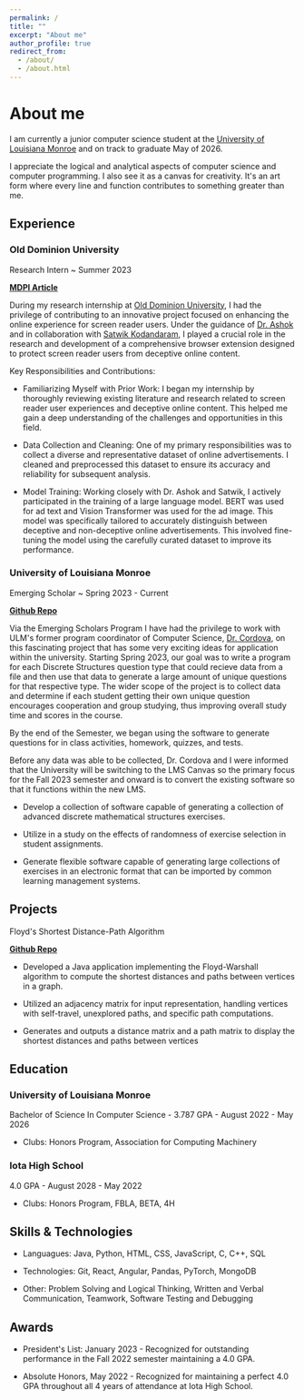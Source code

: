 ```yaml
---
permalink: /
title: ""
excerpt: "About me"
author_profile: true
redirect_from: 
  - /about/
  - /about.html
---
```

About me
======

I am currently a junior computer science student at the [University of Louisiana Monroe](https://www.ulm.edu/cbss/computerscience/program/) and on track to graduate May of 2026. 

I appreciate the logical and analytical aspects of computer science and computer programming. I also see it as a canvas for creativity. It's an art form where every line and function contributes to something greater than me.


## Experience

### Old Dominion University 

Research Intern ~ Summer 2023

__[MDPI Article](https://www.mdpi.com/2313-433X/9/11/239)__

During my research internship at [Old Dominion University](https://www.odu.edu/academics/research-experiences/reu/cis), I had the privilege of contributing to an innovative project focused on enhancing the online experience for screen reader users. Under the guidance of [Dr. Ashok](https://scholar.google.com/citations?user=Of8dNP0AAAAJ&hl=en&oi=ao) and in collaboration with [Satwik Kodandaram](https://scholar.google.com/citations?user=pPFFz6AAAAAJ&hl=en&oi=ao), I played a crucial role in the research and development of a comprehensive browser extension designed to protect screen reader users from deceptive online content. 

Key Responsibilities and Contributions:

* Familiarizing Myself with Prior Work: I began my internship by thoroughly reviewing existing literature and research related to screen reader user experiences and deceptive online content. This helped me gain a deep understanding of the challenges and opportunities in this field.

* Data Collection and Cleaning: One of my primary responsibilities was to collect a diverse and representative dataset of online advertisements. I cleaned and preprocessed this dataset to ensure its accuracy and reliability for subsequent analysis.

* Model Training: Working closely with Dr. Ashok and Satwik, I actively participated in the training of a large language model. BERT was used for ad text and Vision Transformer was used for the ad image. This model was specifically tailored to accurately distinguish between deceptive and non-deceptive online advertisements. This involved fine-tuning the model using the carefully curated dataset to improve its performance.


### University of Louisiana Monroe

Emerging Scholar ~ Spring 2023 - Current

__[Github Repo](https://github.com/Parker-Story/TestBankGenerator)__

Via the Emerging Scholars Program I have had the privilege to work with ULM's former program coordinator of Computer Science, [Dr. Cordova](https://webservices.ulm.edu/facultyactivities/profile/cordova), on this fascinating project that has some very exciting ideas for application within the university. Starting Spring 2023, our goal was to write a program for each Discrete Structures question type that could recieve data from a file and then use that data to generate a large amount of unique questions for that respective type. The wider scope of the project is to collect data and determine if each student getting their own unique question encourages cooperation and group studying, thus improving overall study time and scores in the course.

By the end of the Semester, we began using the software to generate questions for in class activities, homework, quizzes, and tests. 

Before any data was able to be collected, Dr. Cordova and I were informed that the University will be switching to the LMS Canvas so the primary focus for the Fall 2023 semester and onward is to convert the existing software so that it functions within the new LMS.

* Develop a collection of software capable of generating a collection of advanced discrete 
mathematical structures exercises.

* Utilize in a study on the effects of randomness of exercise selection in student assignments.

* Generate flexible software capable of generating large collections of exercises in an electronic 
format that can be imported by common learning management systems.

## Projects

Floyd's Shortest Distance-Path Algorithm 

__[Github Repo](https://github.com/Parker-Story/Floyds-Shortest-Distance-Path)__

* Developed a Java application implementing the Floyd-Warshall algorithm to compute the shortest 
distances and paths between vertices in a graph.

* Utilized an adjacency matrix for input representation, handling vertices with self-travel, unexplored 
paths, and specific path computations.

* Generates and outputs a distance matrix and a path matrix to display the shortest distances and 
paths between vertices


## Education

### University of Louisiana Monroe
Bachelor of Science In Computer Science - 3.787 GPA - August 2022 - May 2026
  * Clubs: Honors Program, Association for Computing Machinery

### Iota High School
4.0 GPA - August 2028 - May 2022
  * Clubs: Honors Program, FBLA, BETA, 4H


## Skills & Technologies

* Languagues: Java, Python, HTML, CSS, JavaScript, C, C++, SQL

* Technologies: Git, React, Angular, Pandas, PyTorch, MongoDB

* Other: Problem Solving and Logical Thinking, Written and Verbal Communication, Teamwork, 
  Software Testing and Debugging

## Awards

* President's List: January 2023 - Recognized for outstanding performance in the Fall 2022 semester maintaining a 4.0 GPA.

* Absolute Honors, May 2022 - Recognized for maintaining a perfect 4.0 GPA throughout all 4 years 
of attendance at Iota High School.